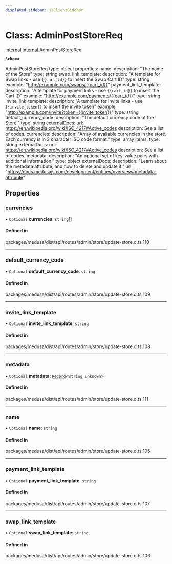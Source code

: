 ```yaml
---
displayed_sidebar: jsClientSidebar
---
```


# Class: AdminPostStoreReq

[internal](../modules/internal-8.md).[internal](../modules/internal-8.internal.md).AdminPostStoreReq

**`Schema`**

AdminPostStoreReq
type: object
properties:
  name:
    description: "The name of the Store"
    type: string
  swap_link_template:
    description: "A template for Swap links - use `{{cart_id}}` to insert the Swap Cart ID"
    type: string
    example: "http://example.com/swaps/{{cart_id}}"
  payment_link_template:
    description: "A template for payment links - use `{{cart_id}}` to insert the Cart ID"
    example: "http://example.com/payments/{{cart_id}}"
    type: string
  invite_link_template:
    description: "A template for invite links - use `{{invite_token}}` to insert the invite token"
    example: "http://example.com/invite?token={{invite_token}}"
    type: string
  default_currency_code:
    description: "The default currency code of the Store."
    type: string
    externalDocs:
      url: https://en.wikipedia.org/wiki/ISO_4217#Active_codes
      description: See a list of codes.
  currencies:
    description: "Array of available currencies in the store. Each currency is in 3 character ISO code format."
    type: array
    items:
      type: string
      externalDocs:
        url: https://en.wikipedia.org/wiki/ISO_4217#Active_codes
        description: See a list of codes.
  metadata:
    description: "An optional set of key-value pairs with additional information."
    type: object
    externalDocs:
      description: "Learn about the metadata attribute, and how to delete and update it."
      url: "https://docs.medusajs.com/development/entities/overview#metadata-attribute"

## Properties

### currencies

• `Optional` **currencies**: `string`[]

#### Defined in

packages/medusa/dist/api/routes/admin/store/update-store.d.ts:110

___

### default\_currency\_code

• `Optional` **default\_currency\_code**: `string`

#### Defined in

packages/medusa/dist/api/routes/admin/store/update-store.d.ts:109

___

### invite\_link\_template

• `Optional` **invite\_link\_template**: `string`

#### Defined in

packages/medusa/dist/api/routes/admin/store/update-store.d.ts:108

___

### metadata

• `Optional` **metadata**: [`Record`](../modules/internal.md#record)<`string`, `unknown`\>

#### Defined in

packages/medusa/dist/api/routes/admin/store/update-store.d.ts:111

___

### name

• `Optional` **name**: `string`

#### Defined in

packages/medusa/dist/api/routes/admin/store/update-store.d.ts:105

___

### payment\_link\_template

• `Optional` **payment\_link\_template**: `string`

#### Defined in

packages/medusa/dist/api/routes/admin/store/update-store.d.ts:107

___

### swap\_link\_template

• `Optional` **swap\_link\_template**: `string`

#### Defined in

packages/medusa/dist/api/routes/admin/store/update-store.d.ts:106
